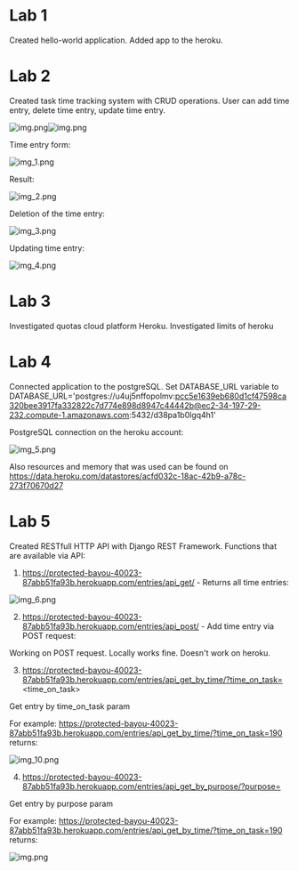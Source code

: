 # Lab 1

Created hello-world application. Added app to the heroku.

# Lab 2

Created task time tracking system with CRUD operations. User can add time entry, delete time entry, update time
entry.

![img.png](images/img.png)![img.png](images/img.png)

Time entry form:

![img_1.png](images/img_1.png)

Result:

![img_2.png](images/img_2.png)

Deletion of the time entry:

![img_3.png](images/img_3.png)

Updating time entry:

![img_4.png](images/img_4.png)

# Lab 3

Investigated quotas cloud platform Heroku. Investigated limits of heroku

# Lab 4

Connected application to the postgreSQL. Set DATABASE_URL variable to DATABASE_URL='postgres://u4uj5nffopolmv:pcc5e1639eb680d1cf47598ca320bee3917fa332822c7d774e898d8947c44442b@ec2-34-197-29-232.compute-1.amazonaws.com:5432/d38pa1b0lgq4h1'

PostgreSQL connection on the heroku account:

![img_5.png](images/img_5.png)

Also resources and memory that was used can be found on https://data.heroku.com/datastores/acfd032c-18ac-42b9-a78c-273f70670d27

# Lab 5

Created RESTfull HTTP API with Django REST Framework. Functions that are available via API:

1. https://protected-bayou-40023-87abb51fa93b.herokuapp.com/entries/api_get/ - Returns all time entries:

![img_6.png](images/img_6.png)

2. https://protected-bayou-40023-87abb51fa93b.herokuapp.com/entries/api_post/ - Add time entry via POST request:

Working on POST request. Locally works fine. Doesn't work on heroku.

3. https://protected-bayou-40023-87abb51fa93b.herokuapp.com/entries/api_get_by_time/?time_on_task=<time_on_task>

Get entry by time_on_task param

For example: https://protected-bayou-40023-87abb51fa93b.herokuapp.com/entries/api_get_by_time/?time_on_task=190 returns:

![img_10.png](images/img_10.png)

4. https://protected-bayou-40023-87abb51fa93b.herokuapp.com/entries/api_get_by_purpose/?purpose=<purpose>

Get entry by purpose param

For example: https://protected-bayou-40023-87abb51fa93b.herokuapp.com/entries/api_get_by_time/?time_on_task=190 returns:

![img.png](images/img.png)